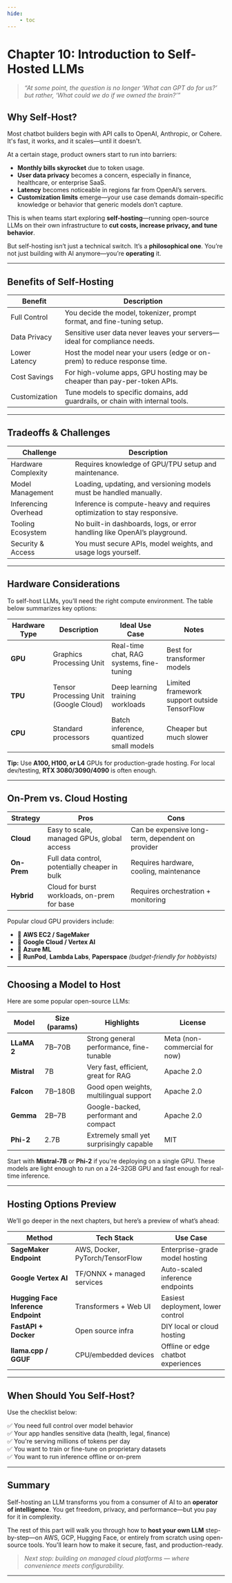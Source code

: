 ```yaml
---
hide:
    - toc
---
```


# Chapter 10: Introduction to Self-Hosted LLMs

> *“At some point, the question is no longer ‘What can GPT do for us?’ but rather, ‘What could we do if we owned the brain?’”*

## Why Self-Host?

Most chatbot builders begin with API calls to OpenAI, Anthropic, or Cohere. It's fast, it works, and it scales—until it doesn't.

At a certain stage, product owners start to run into barriers:

* **Monthly bills skyrocket** due to token usage.
* **User data privacy** becomes a concern, especially in finance, healthcare, or enterprise SaaS.
* **Latency** becomes noticeable in regions far from OpenAI’s servers.
* **Customization limits** emerge—your use case demands domain-specific knowledge or behavior that generic models don’t capture.

This is when teams start exploring **self-hosting**—running open-source LLMs on their own infrastructure to **cut costs, increase privacy, and tune behavior**.

But self-hosting isn’t just a technical switch. It’s a **philosophical one**. You’re not just building with AI anymore—you’re **operating** it.

---

## Benefits of Self-Hosting

| Benefit          | Description                                                                    |
| ---------------- | ------------------------------------------------------------------------------ |
| Full Control  | You decide the model, tokenizer, prompt format, and fine-tuning setup.         |
| Data Privacy  | Sensitive user data never leaves your servers—ideal for compliance needs.      |
| Lower Latency  | Host the model near your users (edge or on-prem) to reduce response time.      |
| Cost Savings  | For high-volume apps, GPU hosting may be cheaper than pay-per-token APIs.      |
| Customization | Tune models to specific domains, add guardrails, or chain with internal tools. |

---

## Tradeoffs & Challenges

| Challenge               | Description                                                               |
| ----------------------- | ------------------------------------------------------------------------- |
| Hardware Complexity  | Requires knowledge of GPU/TPU setup and maintenance.                      |
| Model Management     | Loading, updating, and versioning models must be handled manually.        |
| Inferencing Overhead | Inference is compute-heavy and requires optimization to stay responsive.  |
| Tooling Ecosystem    | No built-in dashboards, logs, or error handling like OpenAI’s playground. |
| Security & Access    | You must secure APIs, model weights, and usage logs yourself.             |

---

## Hardware Considerations

To self-host LLMs, you’ll need the right compute environment. The table below summarizes key options:

| Hardware Type | Description                           | Ideal Use Case                           | Notes                                        |
| ------------- | ------------------------------------- | ---------------------------------------- | -------------------------------------------- |
| **GPU**       | Graphics Processing Unit              | Real-time chat, RAG systems, fine-tuning | Best for transformer models                  |
| **TPU**       | Tensor Processing Unit (Google Cloud) | Deep learning training workloads         | Limited framework support outside TensorFlow |
| **CPU**       | Standard processors                   | Batch inference, quantized small models  | Cheaper but much slower                      |

**Tip:** Use **A100, H100, or L4** GPUs for production-grade hosting. For local dev/testing, **RTX 3080/3090/4090** is often enough.

---

## On-Prem vs. Cloud Hosting

| Strategy    | Pros                                           | Cons                                              |
| ----------- | ---------------------------------------------- | ------------------------------------------------- |
| **Cloud**   | Easy to scale, managed GPUs, global access     | Can be expensive long-term, dependent on provider |
| **On-Prem** | Full data control, potentially cheaper in bulk | Requires hardware, cooling, maintenance           |
| **Hybrid**  | Cloud for burst workloads, on-prem for base    | Requires orchestration + monitoring               |

Popular cloud GPU providers include:

* 🔸 **AWS EC2 / SageMaker**
* 🔸 **Google Cloud / Vertex AI**
* 🔸 **Azure ML**
* 🔸 **RunPod**, **Lambda Labs**, **Paperspace** *(budget-friendly for hobbyists)*

---

## Choosing a Model to Host

Here are some popular open-source LLMs:

| Model       | Size (params) | Highlights                               | License                       |
| ----------- | ------------- | ---------------------------------------- | ----------------------------- |
| **LLaMA 2** | 7B–70B        | Strong general performance, fine-tunable | Meta (non-commercial for now) |
| **Mistral** | 7B            | Very fast, efficient, great for RAG      | Apache 2.0                    |
| **Falcon**  | 7B–180B       | Good open weights, multilingual support  | Apache 2.0                    |
| **Gemma**   | 2B–7B         | Google-backed, performant and compact    | Apache 2.0                    |
| **Phi-2**   | 2.7B          | Extremely small yet surprisingly capable | MIT                           |

Start with **Mistral-7B** or **Phi-2** if you're deploying on a single GPU. These models are light enough to run on a 24–32GB GPU and fast enough for real-time inference.

---

## Hosting Options Preview

We’ll go deeper in the next chapters, but here’s a preview of what’s ahead:

| Method                              | Tech Stack                      | Use Case                            |
| ----------------------------------- | ------------------------------- | ----------------------------------- |
| **SageMaker Endpoint**              | AWS, Docker, PyTorch/TensorFlow | Enterprise-grade model hosting      |
| **Google Vertex AI**                | TF/ONNX + managed services      | Auto-scaled inference endpoints     |
| **Hugging Face Inference Endpoint** | Transformers + Web UI           | Easiest deployment, lower control   |
| **FastAPI + Docker**                | Open source infra               | DIY local or cloud hosting          |
| **llama.cpp / GGUF**                | CPU/embedded devices            | Offline or edge chatbot experiences |

---

## When Should You Self-Host?

Use the checklist below:

✅ You need full control over model behavior  
✅ Your app handles sensitive data (health, legal, finance)  
✅ You're serving millions of tokens per day  
✅ You want to train or fine-tune on proprietary datasets  
✅ You want to run inference offline or on-prem  

---

## Summary

Self-hosting an LLM transforms you from a consumer of AI to an **operator of intelligence**. You get freedom, privacy, and performance—but you pay for it in complexity.

The rest of this part will walk you through how to **host your own LLM** step-by-step—on AWS, GCP, Hugging Face, or entirely from scratch using open-source tools. You'll learn how to make it secure, fast, and production-ready.

> *Next stop: building on managed cloud platforms — where convenience meets configurability.*

---

